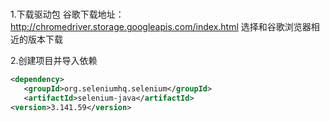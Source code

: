 # 

1.下载驱动包
谷歌下载地址：http://chromedriver.storage.googleapis.com/index.html
选择和谷歌浏览器相近的版本下载


2.创建项目并导入依赖

```xml
<dependency>
   <groupId>org.seleniumhq.selenium</groupId>
   <artifactId>selenium-java</artifactId>
<version>3.141.59</version>
```



